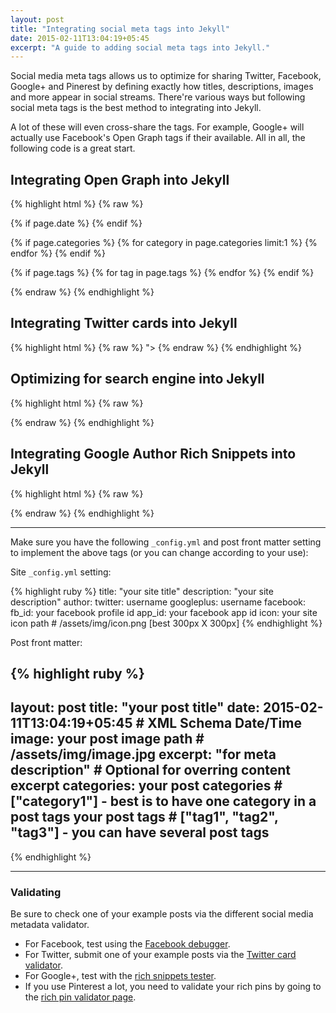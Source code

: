 ```yaml
---
layout: post
title: "Integrating social meta tags into Jekyll"
date: 2015-02-11T13:04:19+05:45
excerpt: "A guide to adding social meta tags into Jekyll."
---
```


Social media meta tags allows us to optimize for sharing Twitter, Facebook, Google+ and Pinerest by defining exactly how titles, descriptions, images and more appear in social streams. There're various ways but following social meta tags is the best method to integrating into Jekyll.

A lot of these will even cross-share the tags. For example, Google+ will actually use Facebook's Open Graph tags if their available. All in all, the following code is a great start.

## Integrating Open Graph into Jekyll

{% highlight html %}
{% raw %}
<meta property="og:locale" content="{{ site.locale }}">
<meta property="og:type" content="{% if page.date %}article{% else %}website{% endif %}">
<meta property="og:title" content="{% if page.title %}{{ page.title }}{% else %}{{ site.title }}{% endif %}">
<meta property="og:description" content="{% if page.excerpt %}{{ page.excerpt | strip_html | strip_newlines | truncate: 160 }}{% else %}{{ site.description }}{% endif %}">
<meta property="og:url" content="{{ page.url | replace:'index.html','' | prepend: site.baseurl | prepend: site.url }}">
<meta property="og:site_name" content="{{ site.title }}">
<meta property="og:image" content="{% if page.image %}{{ page.image | prepend: site.baseurl | prepend: site.url }}{% else %}{{ site.icon | prepend: site.baseurl | prepend: site.url }}{% endif %}">

{% if page.date %}
  <meta property="article:published_time" content="{{ page.date | date_to_xmlschema }}">
  <meta property="article:author" content="{{ site.url }}/about/">
{% endif %}

{% if page.categories %}
  {% for category in page.categories limit:1 %}
  <meta content="{{ category }}" property="article:section">
  {% endfor %}
{% endif %}

{% if page.tags %}
  {% for tag in page.tags %}
  <meta content="{{ tag }}" property="article:tag">
  {% endfor %}
{% endif %}

<meta property="fb:admins" content="{{ site.author.fb_id }}">
<meta property="fb:app_id" content="{{ site.author.app_id }}">
{% endraw %}
{% endhighlight %}

## Integrating Twitter cards into Jekyll

{% highlight html %}
{% raw %}
<meta name="twitter:card" content="summary">
<meta name="twitter:site" content="@{{ site.author.twitter }}">
<meta name="twitter:creator" content="@{{ site.author.twitter }}">
<meta name="twitter:title" content="{% if page.title %}{{ page.title }}{% else %}{{ site.title }}{% endif %}">
<meta name="twitter:description" content="{% if page.excerpt %}{{ page.excerpt | strip_html | strip_newlines | truncate: 160 }}{% else %}{{ site.description }}{% endif %}">
<meta name="twitter:image" content="{% if page.image %}{{ page.image | prepend: site.baseurl | prepend: site.url }}{% else %}{{ site.icon | prepend: site.baseurl | prepend: site.url }}{% endif %}">
<meta name="twitter:url" content="{{ page.url | replace:'index.html','' | prepend: site.baseurl | prepend: site.url }}">
<meta property="og:site_name" content="{{ site.title }}">">
{% endraw %}
{% endhighlight %}

## Optimizing for search engine into Jekyll

{% highlight html %}
{% raw %}
<meta name="description" content="{% if page.excerpt %}{{ page.excerpt | strip_html | strip_newlines | truncate: 160 }}{% else %}{{ site.description }}{% endif %}">
<link rel="canonical" href="{{ page.url | replace:'index.html','' | prepend: site.baseurl | prepend: site.url }}">
{% endraw %}
{% endhighlight %}

## Integrating Google Author Rich Snippets into Jekyll

{% highlight html %}
{% raw %}
<link rel="author" href="//plus.google.com/+{{ site.author.googleplus }}">
{% endraw %}
{% endhighlight %}

---

Make sure you have the following `_config.yml` and post front matter setting to implement the above tags (or you can change according to your use):

Site `_config.yml` setting:

{% highlight ruby %}
title:          "your site title"
description:    "your site description"
author:
  twitter:      username
  googleplus:   username
  facebook:
    fb_id:      your facebook profile id
    app_id:     your facebook app id
icon:           your site icon path # /assets/img/icon.png [best 300px X 300px]
{% endhighlight %}

Post front matter:

{% highlight ruby %}
---
layout:     post
title:      "your post title"
date:       2015-02-11T13:04:19+05:45 # XML Schema Date/Time
image:      your post image path # /assets/img/image.jpg
excerpt:    "for meta description" # Optional for overring content excerpt
categories: your post categories # ["category1"] - best is to have one category in a post
tags        your post tags # ["tag1", "tag2", "tag3"] - you can have several post tags
---
{% endhighlight %}

---

### Validating

Be sure to check one of your example posts via the different social media metadata validator.

* For Facebook, test using the [Facebook debugger](//developers.facebook.com/tools/debug).
* For Twitter, submit one of your example posts via the [Twitter card validator](//cards-dev.twitter.com/validator).
* For Google+, test with the [rich snippets tester](//www.google.com/webmasters/tools/richsnippets).
* If you use Pinterest a lot, you need to validate your rich pins by going to the [rich pin validator page](http://developers.pinterest.com/rich_pins/validator).